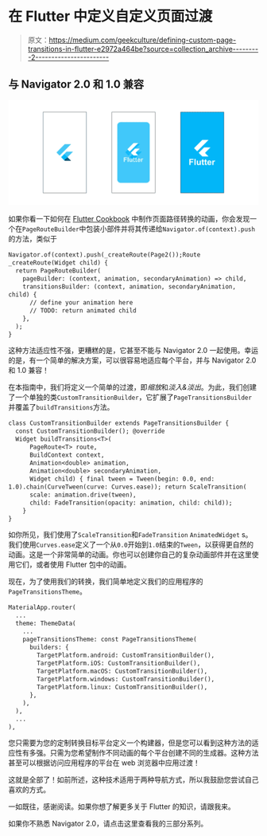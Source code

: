 # 在 Flutter 中定义自定义页面过渡

> 原文：<https://medium.com/geekculture/defining-custom-page-transitions-in-flutter-e2972a464be?source=collection_archive---------2----------------------->

## 与 Navigator 2.0 和 1.0 兼容

![](img/18d198e8b8498736d053a74fdf4bb775.png)

如果你看一下如何在 [Flutter Cookbook](https://docs.flutter.dev/cookbook/animation/page-route-animation) 中制作页面路径转换的动画，你会发现一个在`PageRouteBuilder`中包装小部件并将其传递给`Navigator.of(context).push`的方法，类似于

```
Navigator.of(context).push(_createRoute(Page2());Route _createRoute(Widget child) {
  return PageRouteBuilder(
    pageBuilder: (context, animation, secondaryAnimation) => child,
    transitionsBuilder: (context, animation, secondaryAnimation, child) {
      // define your animation here
      // TODO: return animated child
    },
  );
}
```

这种方法适应性不强，更糟糕的是，它甚至不能与 Navigator 2.0 一起使用。幸运的是，有一个简单的解决方案，可以很容易地适应每个平台，并与 Navigator 2.0 和 1.0 兼容！

在本指南中，我们将定义一个简单的过渡，即*缩放*和*淡入&淡出*。为此，我们创建了一个单独的类`CustomTransitionBuilder`，它扩展了`PageTransitionsBuilder`并覆盖了`buildTransitions`方法。

```
class CustomTransitionBuilder extends PageTransitionsBuilder {
  const CustomTransitionBuilder(); @override
  Widget buildTransitions<T>(
      PageRoute<T> route,
      BuildContext context,
      Animation<double> animation,
      Animation<double> secondaryAnimation,
      Widget child) { final tween = Tween(begin: 0.0, end: 1.0).chain(CurveTween(curve: Curves.ease)); return ScaleTransition(
      scale: animation.drive(tween),
      child: FadeTransition(opacity: animation, child: child));
    }
}
```

如你所见，我们使用了`ScaleTransition`和`FadeTransition` `AnimatedWidget` s。我们使用`Curves.ease`定义了一个从`0.0`开始到`1.0`结束的`Tween`，以获得更自然的动画。这是一个非常简单的动画。你也可以创建你自己的复杂动画部件并在这里使用它们，或者使用 Flutter 包中的动画。

现在，为了使用我们的转换，我们简单地定义我们的应用程序的`PageTransitionsTheme`。

```
MaterialApp.router(
  ...
  theme: ThemeData(
    ...
    pageTransitionsTheme: const PageTransitionsTheme(
      builders: {
        TargetPlatform.android: CustomTransitionBuilder(),
        TargetPlatform.iOS: CustomTransitionBuilder(),
        TargetPlatform.macOS: CustomTransitionBuilder(),
        TargetPlatform.windows: CustomTransitionBuilder(),
        TargetPlatform.linux: CustomTransitionBuilder(),
      },
    ),
  ),
  ...
),
```

您只需要为您的定制转换目标平台定义一个构建器，但是您可以看到这种方法的适应性有多强。只需为您希望制作不同动画的每个平台创建不同的生成器。这种方法甚至可以根据访问应用程序的平台在 web 浏览器中应用过渡！

这就是全部了！如前所述，这种技术适用于两种导航方式，所以我鼓励您尝试自己喜欢的方式。

一如既往，感谢阅读。如果你想了解更多关于 Flutter 的知识，请跟我来。

如果你不熟悉 Navigator 2.0，请点击这里查看我的三部分系列。